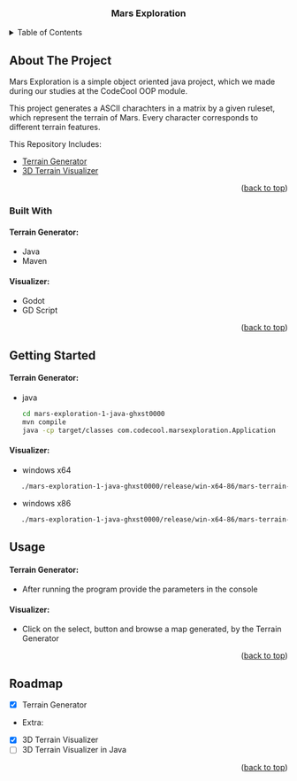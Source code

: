 <a name="readme-top"></a>  
  <h3 align="center">Mars Exploration</h3>
<!-- TABLE OF CONTENTS -->
<details>
  <summary>Table of Contents</summary>
  <ol>
    <li>
      <a href="#about-the-project">About The Project</a>
      <ul>
        <li><a href="#built-with">Built With</a></li>
      </ul>
    </li>
    <li>
      <a href="#getting-started">Getting Started</a>
      <ul>
        <li><a href="#prerequisites">Prerequisites</a></li>
        <li><a href="#installation">Installation</a></li>
      </ul>
    </li>
    <li><a href="#usage">Usage</a></li>
    <li><a href="#roadmap">Roadmap</a></li>
  </ol>
</details>



<!-- ABOUT THE PROJECT -->
## About The Project
Mars Exploration is a simple object oriented java project, which we made during our studies at the CodeCool OOP module.

This project generates a ASCII charachters in a matrix by a given ruleset, which represent the terrain of Mars. Every character corresponds to different terrain features.

This Repository Includes:
- [Terrain Generator](https://github.com/CodecoolGlobal/mars-exploration-1-java-ghxst0000/tree/88ee41e01e60ffd6c7fc6d211c22f0e6b348d9e4)
- [3D Terrain Visualizer](https://github.com/ghxst0000/mars-terrain-visualizer-godot/tree/a38615c3a411fb66af75e672053f358a623d2f72)
 

<p align="right">(<a href="#readme-top">back to top</a>)</p>



### Built With

#### Terrain Generator:
* Java
* Maven
#### Visualizer:
* Godot
* GD Script

<p align="right">(<a href="#readme-top">back to top</a>)</p>



<!-- GETTING STARTED -->
## Getting Started
#### Terrain Generator:
* java
  ```sh
  cd mars-exploration-1-java-ghxst0000
  mvn compile
  java -cp target/classes com.codecool.marsexploration.Application
  ```

#### Visualizer:
* windows x64
 ```sh
	./mars-exploration-1-java-ghxst0000/release/win-x64-86/mars-terrain-visualizer-godot.exe
 ```
 * windows x86
 ```sh
	./mars-exploration-1-java-ghxst0000/release/win-x64-86/mars-terrain-visualizer-godot.x86_64
 ```

<!-- USAGE EXAMPLES -->
## Usage

#### Terrain Generator:
* After running the program provide the parameters in the console

#### Visualizer:
* Click on the select, button and browse a map generated, by the Terrain Generator  
<p align="right">(<a href="#readme-top">back to top</a>)</p>



<!-- ROADMAP -->
## Roadmap

- [x] Terrain Generator
- Extra:
- [x] 3D Terrain Visualizer
- [ ] 3D Terrain Visualizer in Java

<p align="right">(<a href="#readme-top">back to top</a>)</p>

